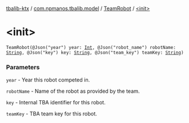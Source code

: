 [tbalib-ktx](../../index.md) / [com.npmanos.tbalib.model](../index.md) / [TeamRobot](index.md) / [&lt;init&gt;](./-init-.md)

# &lt;init&gt;

`TeamRobot(@Json("year") year: `[`Int`](https://kotlinlang.org/api/latest/jvm/stdlib/kotlin/-int/index.html)`, @Json("robot_name") robotName: `[`String`](https://kotlinlang.org/api/latest/jvm/stdlib/kotlin/-string/index.html)`, @Json("key") key: `[`String`](https://kotlinlang.org/api/latest/jvm/stdlib/kotlin/-string/index.html)`, @Json("team_key") teamKey: `[`String`](https://kotlinlang.org/api/latest/jvm/stdlib/kotlin/-string/index.html)`)`

### Parameters

`year` - Year this robot competed in.

`robotName` - Name of the robot as provided by the team.

`key` - Internal TBA identifier for this robot.

`teamKey` - TBA team key for this robot.